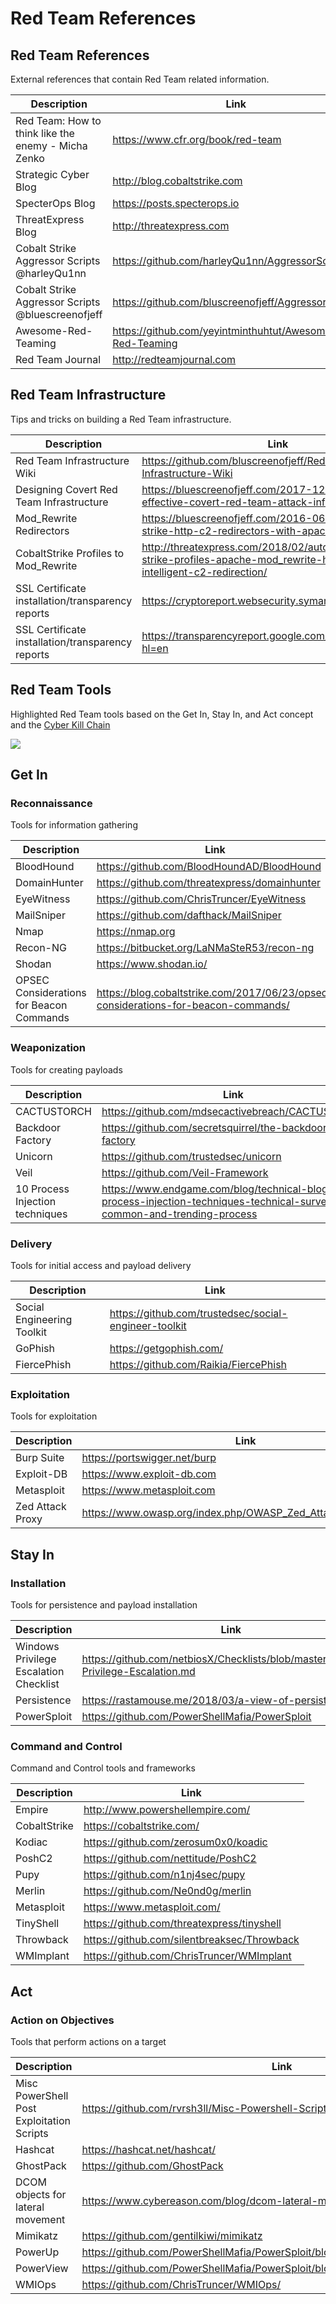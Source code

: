 # Red Team References

## Red Team References

External references that contain Red Team related information.

| Description                                         | Link                              |
|-----------------------------------------------------|-----------------------------------|
| Red Team: How to think like the enemy - Micha Zenko | https://www.cfr.org/book/red-team |
| Strategic Cyber Blog                                | http://blog.cobaltstrike.com |
| SpecterOps Blog                                     | https://posts.specterops.io |
| ThreatExpress Blog                                  | http://threatexpress.com |
| Cobalt Strike Aggressor Scripts @harleyQu1nn        | https://github.com/harleyQu1nn/AggressorScripts |
| Cobalt Strike Aggressor Scripts @bluescreenofjeff   | https://github.com/bluscreenofjeff/AggressorScripts |
| Awesome-Red-Teaming                                 | https://github.com/yeyintminthuhtut/Awesome-Red-Teaming |
| Red Team Journal                                    | http://redteamjournal.com        |

## Red Team Infrastructure

Tips and tricks on building a Red Team infrastructure.

| Description                                         | Link                              |
|-----------------------------------------------------|-----------------------------------|
| Red Team Infrastructure Wiki                        | https://github.com/bluscreenofjeff/Red-Team-Infrastructure-Wiki |
| Designing Covert Red Team Infrastructure            | https://bluescreenofjeff.com/2017-12-05-designing-effective-covert-red-team-attack-infrastructure/ |
| Mod_Rewrite Redirectors                             | https://bluescreenofjeff.com/2016-06-28-cobalt-strike-http-c2-redirectors-with-apache-mod_rewrite/ |
| CobaltStrike Profiles to Mod_Rewrite                | http://threatexpress.com/2018/02/automating-cobalt-strike-profiles-apache-mod_rewrite-htaccess-files-intelligent-c2-redirection/ |
| SSL Certificate installation/transparency reports   | https://cryptoreport.websecurity.symantec.com |
| SSL Certificate installation/transparency reports   | https://transparencyreport.google.com/https/certificates?hl=en |

## Red Team Tools

Highlighted Red Team tools based on the Get In, Stay In, and Act concept and the [Cyber Kill Chain](https://en.wikipedia.org/wiki/Kill_chain)

![](/images/getin_stayin_act.png)

## Get In

### Reconnaissance

Tools for information gathering

| Description                                         | Link                              |
|-----------------------------------------------------|-----------------------------------|
| BloodHound    | https://github.com/BloodHoundAD/BloodHound |
| DomainHunter  | https://github.com/threatexpress/domainhunter |
| EyeWitness    | https://github.com/ChrisTruncer/EyeWitness |
| MailSniper    | https://github.com/dafthack/MailSniper |
| Nmap          | https://nmap.org |
| Recon-NG      | https://bitbucket.org/LaNMaSteR53/recon-ng |
| Shodan        | https://www.shodan.io/ |
| OPSEC Considerations for Beacon Commands | https://blog.cobaltstrike.com/2017/06/23/opsec-considerations-for-beacon-commands/ |

### Weaponization

Tools for creating payloads

| Description                                         | Link                              |
|-----------------------------------------------------|-----------------------------------|
| CACTUSTORCH       | https://github.com/mdsecactivebreach/CACTUSTORCH |
| Backdoor Factory  | https://github.com/secretsquirrel/the-backdoor-factory |
| Unicorn           | https://github.com/trustedsec/unicorn |
| Veil              | https://github.com/Veil-Framework |
| 10 Process Injection techniques | https://www.endgame.com/blog/technical-blog/ten-process-injection-techniques-technical-survey-common-and-trending-process |

### Delivery

Tools for initial access and payload delivery

| Description                                         | Link                              |
|-----------------------------------------------------|-----------------------------------|
| Social Engineering Toolkit  | https://github.com/trustedsec/social-engineer-toolkit |
| GoPhish                     | https://getgophish.com/ |
| FiercePhish                 | https://github.com/Raikia/FiercePhish |

### Exploitation

Tools for exploitation

| Description                                         | Link                              |
|-----------------------------------------------------|-----------------------------------|
| Burp Suite        | https://portswigger.net/burp |
| Exploit-DB        | https://www.exploit-db.com |
| Metasploit        | https://www.metasploit.com |
| Zed Attack Proxy  | https://www.owasp.org/index.php/OWASP_Zed_Attack_Proxy_Project |

## Stay In

### Installation

Tools for persistence and payload installation

| Description                                         | Link                              |
|-----------------------------------------------------|-----------------------------------|
| Windows Privilege Escalation Checklist  | https://github.com/netbiosX/Checklists/blob/master/Windows-Privilege-Escalation.md |
| Persistence  | https://rastamouse.me/2018/03/a-view-of-persistence/ |
| PowerSploit  | https://github.com/PowerShellMafia/PowerSploit |

### Command and Control

Command and Control tools and frameworks

| Description                                         | Link                              |
|-----------------------------------------------------|-----------------------------------|
| Empire        | http://www.powershellempire.com/ |
| CobaltStrike  | https://cobaltstrike.com/ |
| Kodiac        | https://github.com/zerosum0x0/koadic |
| PoshC2        | https://github.com/nettitude/PoshC2 |
| Pupy          | https://github.com/n1nj4sec/pupy |
| Merlin        | https://github.com/Ne0nd0g/merlin |
| Metasploit    | https://www.metasploit.com/ |
| TinyShell     | https://github.com/threatexpress/tinyshell |
| Throwback     | https://github.com/silentbreaksec/Throwback |
| WMImplant     | https://github.com/ChrisTruncer/WMImplant |

## Act

### Action on Objectives

Tools that perform actions on a target

| Description                                         | Link                              |
|-----------------------------------------------------|-----------------------------------|
| Misc PowerShell Post Exploitation Scripts           | https://github.com/rvrsh3ll/Misc-Powershell-Scripts |
| Hashcat                                             | https://hashcat.net/hashcat/ |
| GhostPack                                           | https://github.com/GhostPack |
| DCOM objects for lateral movement                   | https://www.cybereason.com/blog/dcom-lateral-movement-techniques |
| Mimikatz                                            | https://github.com/gentilkiwi/mimikatz |
| PowerUp                                             | https://github.com/PowerShellMafia/PowerSploit/blob/master/Privesc/PowerUp.ps1 |
| PowerView                                           | https://github.com/PowerShellMafia/PowerSploit/blob/master/Recon/PowerView.ps1 |
| WMIOps                                              | https://github.com/ChrisTruncer/WMIOps/ |

